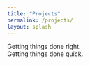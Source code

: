 ```yaml
---
title: "Projects"
permalink: /projects/
layout: splash
---
```


<!-- divs for the header page -->
<div id="right" class="side">
  <div class="title">
    Getting things done 
    <span id="fancy">right.</span>   
  </div>
</div>
<div id="left" class="side">
  <div class="title">
    Getting things done 
    <span id="fancy">quick.</span>   
  </div>
</div>

<script>
  const left = document.getElementById("left");

  const onMove = e => {
    const perc = e.clientX / window.innerWidth * 100;

    left.style.width = `${perc}%`;
  }

  document.onmousemove = e => onMove(e);
  document.ontouchmove = e => onMove(e.touches[0]);
</script>

<div id="prj-body" style="padding-top: 110vh;">

<!-- Cards for projects and stuff -->
<div id="pcard-body">
  <div class="pcard">
    <div class="pcard-content">Test 1</div>
  </div>
  <div class="pcard">
    <div class="pcard-content">Test 2</div>
  </div>
  <div class="pcard">
    <div class="pcard-content">Test 3</div>
  </div>
  <div class="pcard">
    <div class="pcard-content">Test 4</div>
  </div>
</div>

<!-- Handle the effect for changing the highlights of card -->
<script>
document.getElementById("main").onmousemove = e => {
  for(const card of document.getElementsByClassName("pcard")) {
    const rect = card.getBoundingClientRect(),
          x = e.clientX - rect.left,
          y = e.clientY - rect.top;

    card.style.setProperty("--mouse-x", `${x}px`);
    card.style.setProperty("--mouse-y", `${y}px`);
  };
}
</script>



  Page under construction, check back later.

Look at the cool donut while you're here I guess, weee!

<pre id="donut" style="text-align: center;"></pre>
</div>
<!-- This is the code for the rotating donut -->
<script>
function multiplyMatrix(mat1, mat2) {
  // dimensions of matrices
  const dim1 = mat1.length;
  const dim2 = mat2[0].length;

  // check if matrix multiplication is possible
  if (mat1[0].length !== mat2.length) {
    console.error("Matrices cannot be multiplied");
    return null;
  }

  // create result matrix
  const result = new Array(dim1);
  for (let i = 0; i < dim1; i++) {
    result[i] = new Array(dim2).fill(0);
  }

  // multiply matrices
  for (let i = 0; i < dim1; i++) {
    for (let j = 0; j < dim2; j++) {
      for (let k = 0; k < mat1[0].length; k++) {
        result[i][j] += mat1[i][k] * mat2[k][j];
      }
    }
  }

  return result;
}

const INC = 0.08; // Increments of THETA and PHI
const R_TOR = 5;
const R_DON = 2.5;

const pix = ['.', ',', '-', '~', ':', ';', '=', '*', '$', '@'];
const IV = [[-1 / Math.sqrt(3)], [-1 / Math.sqrt(3)], [1 / Math.sqrt(3)]];

const RESO = [18,18]; // Resolution of the screen displaying the torus
const elem = document.getElementById('donut');

function draw_torus(R_x) {
  const screen = Array.from({ length: RESO[0] }, () => Array.from({ length: RESO[1] }, () => ' '));
  const scre_z = Array.from({ length: RESO[0] }, () => Array.from({ length: RESO[1] }, () => -Infinity));

  // Rotation of the torus
  const Rot_x = [    [1, 0, 0],
    [0, Math.cos(R_x), -Math.sin(R_x)],
    [0, Math.sin(R_x), Math.cos(R_x)],
  ];

  let THETA = 0;
  let PHI = 0;
  while (THETA < 2 * Math.PI) {
    while (PHI < 2 * Math.PI) {
      const P = [        [(R_TOR - R_DON * Math.cos(PHI)) * Math.cos(THETA)],
        [(R_TOR - R_DON * Math.cos(PHI)) * Math.sin(THETA)],
        [R_DON * Math.sin(PHI)],
      ];
      P[0][0] = (R_TOR - R_DON * Math.cos(PHI)) * Math.cos(THETA);
      P[1][0] = (R_TOR - R_DON * Math.cos(PHI)) * Math.sin(THETA);
      P[2][0] = R_DON * Math.sin(PHI);

      const rotatedP = multiplyMatrix(Rot_x, P);

      const x = rotatedP[0][0];
      const y = rotatedP[1][0];
      const z = rotatedP[2][0];

      const xc = Math.floor(x + RESO[0] / 2);
      const yc = Math.floor(y + RESO[1] / 2);

      if (z > scre_z[xc][yc]) {
        const norm = [          [-Math.cos(THETA) * Math.cos(PHI)],
          [-Math.sin(THETA) * Math.cos(PHI)],
          [Math.sin(PHI)],
        ];

        const rotatedNorm = multiplyMatrix(Rot_x, norm);

        let illum = 0;
        for (let i = 0; i < 3; i++) {
          illum += rotatedNorm[i][0] * IV[i][0];
        }

        let il_idx = Math.floor(illum / 0.1);
        if(il_idx < 0){
          il_idx = 0;
        }
        screen[xc][yc] = pix[il_idx == 10 ? 9 : il_idx];
        if(screen[xc][yc] == undefined){
          console.error(xc, yc, il_idx);
        }
        scre_z[xc][yc] = z;
      }
      PHI += INC;
    }
    PHI = 0;
    THETA += INC;
  }

  let disp = "";

  for (const row of screen) {
    // disp += (row.join('')) + "\n";
    for (const cr of row) {
      if(cr == NaN){
        console.error("what");
      }
      disp += (cr+cr);
    }
    disp += "\n";
  }

  elem.textContent = disp;

}

let Rot_X = 0;

function print_tor(){
  draw_torus(Rot_X);
  Rot_X -= 0.04;
  if (Rot_X > (2*Math.PI)){
    Rot_X = Rot_X - 2*Math.PI;
  }
}

setInterval(print_tor, 17);
</script>